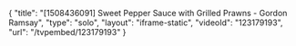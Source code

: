 {
    "title": "[1508436091] Sweet Pepper Sauce with Grilled Prawns - Gordon Ramsay",
    "type": "solo",
    "layout": "iframe-static",
    "videoId": "123179193",
    "url": "\/tvpembed\/123179193"
}